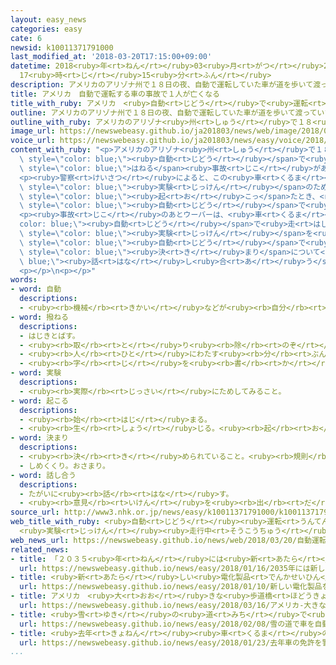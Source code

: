 ```yaml
---
layout: easy_news
categories: easy
cate: 6
newsid: k10011371791000
last_modified_at: '2018-03-20T17:15:00+09:00'
datetime: 2018<ruby>年<rt>ねん</rt></ruby>03<ruby>月<rt>がつ</rt></ruby>20<ruby>日<rt>にち</rt></ruby>
  17<ruby>時<rt>じ</rt></ruby>15<ruby>分<rt>ふん</rt></ruby>
description: アメリカのアリゾナ州で１８日の夜、自動で運転していた車が道を歩いて渡っていた女性をはねる事故がありました。
title: アメリカ　自動で運転する車の事故で１人が亡くなる
title_with_ruby: アメリカ　<ruby>自動<rt>じどう</rt></ruby>で<ruby>運転<rt>うんてん</rt></ruby>する<ruby>車<rt>くるま</rt></ruby>の<ruby>事故<rt>じこ</rt></ruby>で<ruby>１人<rt>ひとり</rt></ruby>が<ruby>亡<rt>な</rt></ruby>くなる
outline: アメリカのアリゾナ州で１８日の夜、自動で運転していた車が道を歩いて渡っていた女性をはねる事故がありました。
outline_with_ruby: アメリカのアリゾナ<ruby>州<rt>しゅう</rt></ruby>で１８<ruby>日<rt>にち</rt></ruby>の<ruby>夜<rt>よる</rt></ruby>、<ruby>自動<rt>じどう</rt></ruby>で<ruby>運転<rt>うんてん</rt></ruby>していた<ruby>車<rt>くるま</rt></ruby>が<ruby>道<rt>みち</rt></ruby>を<ruby>歩<rt>ある</rt></ruby>いて<ruby>渡<rt>わた</rt></ruby>っていた<ruby>女性<rt>じょせい</rt></ruby>をはねる<ruby>事故<rt>じこ</rt></ruby>がありました。
image_url: https://newswebeasy.github.io/ja201803/news/web/image/2018/03/20/K10011371791_1803200615_1803200618_01_03.jpg
voice_url: https://newswebeasy.github.io/ja201803/news/easy/voice/2018/03/20/k10011371791000.mp3
content_with_ruby: "<p>アメリカのアリゾナ<ruby>州<rt>しゅう</rt></ruby>で１８<ruby>日<rt>にち</rt></ruby>の<ruby>夜<rt>よる</rt></ruby>、<span\
  \ style=\"color: blue;\"><ruby>自動<rt>じどう</rt></ruby></span>で<ruby>運転<rt>うんてん</rt></ruby>していた<ruby>車<rt>くるま</rt></ruby>が<ruby>道<rt>みち</rt></ruby>を<ruby>歩<rt>ある</rt></ruby>いて<ruby>渡<rt>わた</rt></ruby>っていた<ruby>女性<rt>じょせい</rt></ruby>を<span\
  \ style=\"color: blue;\">はねる</span><ruby>事故<rt>じこ</rt></ruby>がありました。この<ruby>女性<rt>じょせい</rt></ruby>は<ruby>亡<rt>な</rt></ruby>くなりました。</p>\n\
  <p><ruby>警察<rt>けいさつ</rt></ruby>によると、この<ruby>車<rt>くるま</rt></ruby>はウーバーという<ruby>会社<rt>かいしゃ</rt></ruby>が<span\
  \ style=\"color: blue;\"><ruby>実験<rt>じっけん</rt></ruby></span>のために<ruby>走<rt>はし</rt></ruby>らせていました。<ruby>事故<rt>じこ</rt></ruby>が<span\
  \ style=\"color: blue;\"><ruby>起<rt>お</rt></ruby>こっ</span>たとき、<ruby>運転<rt>うんてん</rt></ruby><ruby>席<rt>せき</rt></ruby>には<ruby>人<rt>ひと</rt></ruby>が<ruby>座<rt>すわ</rt></ruby>っていました。アメリカのテレビなどは、<span\
  \ style=\"color: blue;\"><ruby>自動<rt>じどう</rt></ruby></span>で<ruby>運転<rt>うんてん</rt></ruby>する<ruby>車<rt>くるま</rt></ruby>の<ruby>事故<rt>じこ</rt></ruby>で<ruby>初<rt>はじ</rt></ruby>めて<ruby>人<rt>ひと</rt></ruby>が<ruby>亡<rt>な</rt></ruby>くなったと<ruby>伝<rt>つた</rt></ruby>えています。</p>\n\
  <p><ruby>事故<rt>じこ</rt></ruby>のあとウーバーは、<ruby>車<rt>くるま</rt></ruby>を<span style=\"\
  color: blue;\"><ruby>自動<rt>じどう</rt></ruby></span>で<ruby>走<rt>はし</rt></ruby>らせる<span\
  \ style=\"color: blue;\"><ruby>実験<rt>じっけん</rt></ruby></span>を<ruby>普通<rt>ふつう</rt></ruby>の<ruby>道<rt>みち</rt></ruby>で<ruby>行<rt>おこな</rt></ruby>うことを<ruby>中止<rt>ちゅうし</rt></ruby>すると<ruby>言<rt>い</rt></ruby>いました。これから<span\
  \ style=\"color: blue;\"><ruby>自動<rt>じどう</rt></ruby></span>で<ruby>運転<rt>うんてん</rt></ruby>する<ruby>車<rt>くるま</rt></ruby>の<ruby>安全<rt>あんぜん</rt></ruby>や<span\
  \ style=\"color: blue;\"><ruby>決<rt>き</rt></ruby>まり</span>について<span style=\"color:\
  \ blue;\"><ruby>話<rt>はな</rt></ruby>し<ruby>合<rt>あ</rt></ruby>う</span><ruby>必要<rt>ひつよう</rt></ruby>がありそうです。</p>\n\
  <p></p>\n<p></p>"
words:
- word: 自動
  descriptions:
  - <ruby><rb>機械</rb><rt>きかい</rt></ruby>などが<ruby><rb>自分</rb><rt>じぶん</rt></ruby>の<ruby><rb>力</rb><rt>ちから</rt></ruby>で<ruby><rb>動</rb><rt>うご</rt></ruby>くこと。
- word: 撥ねる
  descriptions:
  - はじきとばす。
  - <ruby><rb>取</rb><rt>と</rt></ruby>り<ruby><rb>除</rb><rt>のぞ</rt></ruby>く。
  - <ruby><rb>人</rb><rt>ひと</rt></ruby>にわたす<ruby><rb>分</rb><rt>ぶん</rt></ruby>の<ruby><rb>一部分</rb><rt>いちぶぶん</rt></ruby>を<ruby><rb>自分</rb><rt>じぶん</rt></ruby>が<ruby><rb>取</rb><rt>と</rt></ruby>る。
  - <ruby><rb>字</rb><rt>じ</rt></ruby>を<ruby><rb>書</rb><rt>か</rt></ruby>くとき、<ruby><rb>線</rb><rt>せん</rt></ruby>の<ruby><rb>終</rb><rt>お</rt></ruby>わりをはらい<ruby><rb>上</rb><rt>あ</rt></ruby>げる。
- word: 実験
  descriptions:
  - <ruby><rb>実際</rb><rt>じっさい</rt></ruby>にためしてみること。
- word: 起こる
  descriptions:
  - <ruby><rb>始</rb><rt>はじ</rt></ruby>まる。
  - <ruby><rb>生</rb><rt>しょう</rt></ruby>じる。<ruby><rb>起</rb><rt>お</rt></ruby>きる。
- word: 決まり
  descriptions:
  - <ruby><rb>決</rb><rt>き</rt></ruby>められていること。<ruby><rb>規則</rb><rt>きそく</rt></ruby>。<ruby><rb>習慣</rb><rt>しゅうかん</rt></ruby>。
  - しめくくり。おさまり。
- word: 話し合う
  descriptions:
  - たがいに<ruby><rb>話</rb><rt>はな</rt></ruby>す。
  - <ruby><rb>意見</rb><rt>いけん</rt></ruby>を<ruby><rb>出</rb><rt>だ</rt></ruby>し<ruby><rb>合</rb><rt>あ</rt></ruby>う。
source_url: http://www3.nhk.or.jp/news/easy/k10011371791000/k10011371791000.html
web_title_with_ruby: <ruby>自動<rt>じどう</rt></ruby><ruby>運転<rt>うんてん</rt></ruby> <ruby>全米<rt>ぜんべい</rt></ruby><ruby>初<rt>はつ</rt></ruby>の<ruby>死亡<rt>しぼう</rt></ruby><ruby>事故<rt>じこ</rt></ruby>
  <ruby>実験<rt>じっけん</rt></ruby><ruby>走行中<rt>そうこうちゅう</rt></ruby>
web_news_url: https://newswebeasy.github.io/news/web/2018/03/20/自動運転-全米初の死亡事故-実験走行中
related_news:
- title: 「２０３５<ruby>年<rt>ねん</rt></ruby>には<ruby>新<rt>あたら</rt></ruby>しい<ruby>車<rt>くるま</rt></ruby>の２３％が<ruby>自動<rt>じどう</rt></ruby><ruby>運転<rt>うんてん</rt></ruby>の<ruby>車<rt>くるま</rt></ruby>になる」
  url: https://newswebeasy.github.io/news/easy/2018/01/16/2035年には新しい車の23が自動運転の車になる
- title: <ruby>新<rt>あたら</rt></ruby>しい<ruby>電化製品<rt>でんかせいひん</rt></ruby>を<ruby>紹介<rt>しょうかい</rt></ruby>するイベントがアメリカで<ruby>始<rt>はじ</rt></ruby>まる
  url: https://newswebeasy.github.io/news/easy/2018/01/10/新しい電化製品を紹介するイベントがアメリカで始まる
- title: アメリカ　<ruby>大<rt>おお</rt></ruby>きな<ruby>歩道橋<rt>ほどうきょう</rt></ruby>が<ruby>車<rt>くるま</rt></ruby>に<ruby>落<rt>お</rt></ruby>ちて４<ruby>人<rt>にん</rt></ruby>が<ruby>亡<rt>な</rt></ruby>くなる
  url: https://newswebeasy.github.io/news/easy/2018/03/16/アメリカ-大きな歩道橋が車に落ちて4人が亡くなる
- title: <ruby>雪<rt>ゆき</rt></ruby>の<ruby>道<rt>みち</rt></ruby>で<ruby>車<rt>くるま</rt></ruby>を<ruby>自動<rt>じどう</rt></ruby>で<ruby>運転<rt>うんてん</rt></ruby>する<ruby>実験<rt>じっけん</rt></ruby>　<ruby>人工衛星<rt>じんこうえいせい</rt></ruby>を<ruby>使<rt>つか</rt></ruby>う
  url: https://newswebeasy.github.io/news/easy/2018/02/08/雪の道で車を自動で運転する実験-人工衛星を使う
- title: <ruby>去年<rt>きょねん</rt></ruby><ruby>車<rt>くるま</rt></ruby>の<ruby>免許<rt>めんきょ</rt></ruby>を<ruby>警察<rt>けいさつ</rt></ruby>に<ruby>返<rt>かえ</rt></ruby>した７５<ruby>歳<rt>さい</rt></ruby><ruby>以上<rt>いじょう</rt></ruby>の<ruby>人<rt>ひと</rt></ruby>は２５<ruby>万<rt>まん</rt></ruby><ruby>人<rt>にん</rt></ruby>
  url: https://newswebeasy.github.io/news/easy/2018/01/23/去年車の免許を警察に返した75歳以上の人は25万人
...
```


